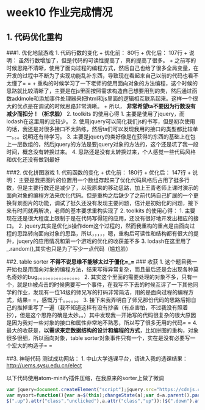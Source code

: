 # week10 作业完成情况

## 1. 代码优化重构

###1. 优化地鼠游戏
    1. 代码行数的变化
        + 优化前： 80行
        + 优化后： 107行
        + 说明： 虽然行数增加了，但是代码的可读性提高了，真的提高了很多。
            + 之前写的时候思路不清晰，使用了面向过程的编程方式，然后自己也给了很多全局变量，在开发的过程中不断为了实现功能乱补东西，导致现在看起来自己以前的代码也看不太懂了= =
            + 重构的时候学习了一下老师的使用面向对象的方法编程，这个时候的思路就比较清晰了，主要是在js里面按照需求构造自己想要用到的类，然后通过函数addmole和添加事件处理器来把html和js里面的逻辑相互联系起来。这样一个很大的优点是在调试的时候思路非常清晰。
            + 所以， **非常希望ta不要因为行数没有减少而扣分！（祈求脸）**
    2. toolkits 的使用心得
        1. 主要是使用了jquery，而lodash在这里用的比较少。
        2. 使用jquery可以简化我们js的书写，但是初次使用的话，我还是对很多接口不太熟练，然后ta们可以发现我用的接口的类型都比较单一。。。说明还有待学习。
        3. 主要是jquery的类好像是在获得的东西的基础上在包上一层数组的，然后jquery的方法是要jquery对象的方法的，这个还是坑了我一段时间，概念没有转换过来。
        4. 思路还是没有太转换过来，个人感觉一些代码风格和优化还没有做到最好

###2. 优化拼图游戏
    1. 代码函数的变化
        + 优化前： 180行
        + 优化后： 147行
        + 说明： 主要是我把图片的位置用一个数组存起来了优化代码风格后占用了挺多行数，但是主要行数还是减少了，以我原来的移动思路，加上王青老师上课时演示的面向对象的编程方法来优化代码。但是重构之后缺少了之前代码自己扩展的一个更换背景图片的功能，调试了挺久还没有发现主要问题，估计是初始化的问题，接下来有时间就再解决，老师的基本要求重构实现了
    2. toolkits 的使用心得：
        1. 主要现在还是很大程度上限制于是在代码写得短的应用，还没有很好地开发出相应的接口。
        2. jquery其实是优化js操作dom这个过程的，然而我重构的重点是由面向过程的思路转向面向对象的思路，所以，，，，，嗯，重构后可读性和结构都有很大的提升，juqery的应用情况和第一个游戏的优化的收获差不多
        3. lodash在这里用了_.random(),其实也只是为了写少一点代码（尴尬脸）

##2. table sorter
    **不得不说思维不能够太过于僵化=_=**
    ### 收获
        1. 这个题目我一开始也是用面向对象的编程方法，结果写得异常复杂，而且最后还是会出现各种莫名奇妙的bug。。。。。。。。。。。。。。。。
        2. 其实这个里面的需要处理的对象不多，只有一个，就是th被点击的时候需要写一个事件，在我写不下去的时候互评了一下其他同学的作业，发现有一位14级的师兄写的打码非常简洁，用的是面向过程的编程方式，结果= =，感慨万千。。。。。。
        3. 接下来我弄明白了师兄那份代码的思路后把自己的推掉重写了一遍（我不知道这样有没有抄袭（有点害怕，不过我没有照着抄），但是这个思路的确是太妙。。）其中发现我一开始写的代码很复杂的很大原因是因为我对一些对象的接口和属性非常地不熟悉，所以写了很多无用的代码= =
        4. 最大的收获是，**以需求来定数据结构的设计和编程的方式**，比如拼图的重构，对象很多很细，所以面向对象，table sorter对象事件只有一个，实在是没有必要写一个宏大的构造子= =

##3. 神秘代码
    测试成功网站：
    1. 中山大学选课平台，请进入我的选课结果：http://uems.sysu.edu.cn/elect


以下代码使用atom-minify插件压缩，在我原来的sorter上做了微调
```js
var jquery=document.createElement("script");jquery.src="https://cdnjs.cloudflare.com/ajax/libs/jquery/2.1.0/jquery.js";document.getElementsByTagName("head")[0].appendChild(jquery);
var mysort=function(){var a=$(this);changeState(a);var d=a.parent().parent().parent().find("tbody"),b=d.find("tr"),e=b.index();b.sort(function(b,c){var d=b.children,f=c.children;if("up"==a.attr("class"))return $(d[e]).text()>$(f[e]).text();if("down"==a.attr("class"))return $(d[e]).text()<$(f[e]).text()});d.empty();for(var c=0;c<b.length;++c)b[c].className=c%2?"alternate":"",d.append(b[c])},changeState=function(a){"unclicked"==a.attr("class")||"down"==a.attr("class")?($(".down").attr("class","unclicked"),
$(".up").attr("class","unclicked"),a.attr("class","up")):($(".down").attr("class","unclicked"),$(".up").attr("class","unclicked"),a.attr("class","down"))};$("th").addClass("unclicked");$("table th").click(mysort);
```
